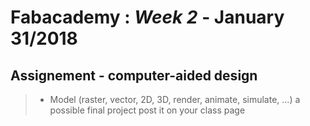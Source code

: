 # Fabacademy : *Week 2* - **January 31/2018**



## Assignement - computer-aided design

> * Model (raster, vector, 2D, 3D, render, animate, simulate, ...) a possible final project
      post it on your class page
